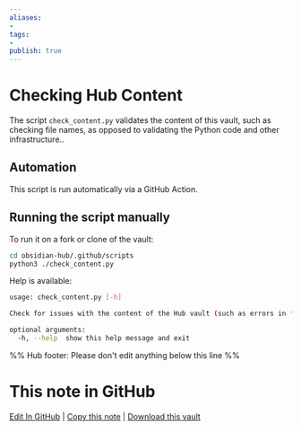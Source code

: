 ```yaml
---
aliases:
- 
tags:
-  
publish: true
---
```


# Checking Hub Content

The script `check_content.py` validates the content of this vault, such as checking file names, as opposed to validating the Python code and other infrastructure..

## Automation

This script is run automatically via a GitHub Action.

## Running the script manually

To run it on a fork or clone of the vault:

```bash
cd obsidian-hub/.github/scripts
python3 ./check_content.py
```

Help is available:

```bash
usage: check_content.py [-h]

Check for issues with the content of the Hub vault (such as errors in file names).

optional arguments:
  -h, --help  show this help message and exit
```

%% Hub footer: Please don't edit anything below this line %%

# This note in GitHub

<span class="git-footer">[Edit In GitHub](https://github.dev/obsidian-community/obsidian-hub/blob/main/00%20-%20Contribute%20to%20the%20Obsidian%20Hub/03%20Contributor%20Notes/03.03%20Scripts%20and%20Automation/Checking%20Hub%20Content.md "git-hub-edit-note") | [Copy this note](https://raw.githubusercontent.com/obsidian-community/obsidian-hub/main/00%20-%20Contribute%20to%20the%20Obsidian%20Hub/03%20Contributor%20Notes/03.03%20Scripts%20and%20Automation/Checking%20Hub%20Content.md "git-hub-copy-note") | [Download this vault](https://github.com/obsidian-community/obsidian-hub/archive/refs/heads/main.zip "git-hub-download-vault") </span>
